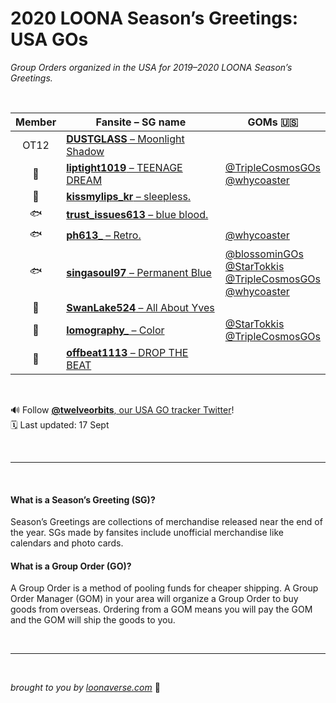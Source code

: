 # 2020 LOONA Season’s Greetings: USA GOs
_Group Orders organized in the USA for 2019–2020 LOONA Season’s Greetings._

<br>

| Member | Fansite – SG name | GOMs 🇺🇸 |
|:---:|---|---|
| OT12 | [**DUSTGLASS** – Moonlight Shadow](https://twitter.com/DUSTGLASS/status/1173131956634058752) | |
| 🐰 | [**liptight1019** – TEENAGE DREAM](https://twitter.com/liptight1019/status/1171018623005016064) | [@TripleCosmosGOs](https://twitter.com/TripleCosmosGOs/status/1173169108315230208)<br>[@whycoaster](https://twitter.com/whycoaster/status/1172560946528759813) |
| 👄 | [**kissmylips_kr** – sleepless.](https://twitter.com/kissmylips_kr/status/1172195731546890240) | |
| 🐟 | [**trust_issues613** – blue blood.](https://twitter.com/trust_issues613/status/1173977651293278208) | |
| 🐟 | [**ph613&#95;** – Retro.](https://twitter.com/ph613_/status/1171053404791009280) | [@whycoaster](https://twitter.com/whycoaster/status/1173807657729384449) |
| 🐟 | [**singasoul97** – Permanent Blue](https://twitter.com/singasoul97/status/1172438039647281153) | [@blossominGOs](https://twitter.com/blossominGOs/status/1172590751290511361)<br>[@StarTokkis](https://twitter.com/StarTokkis/status/1173348270518808576)<br>[@TripleCosmosGOs](https://twitter.com/TripleCosmosGOs/status/1173171794720776193)<br>[@whycoaster](https://twitter.com/whycoaster/status/1173269255170809856) |
| 🍎 | [**SwanLake524** – All About Yves](https://twitter.com/SwanLake524/status/1172871802340573185) | |
| 🍍 | [**lomography&#95;** – Color](https://twitter.com/lomography_/status/1173225884817342465?s=20) | [@StarTokkis](https://twitter.com/StarTokkis/status/1173832376968982529)<br>[@TripleCosmosGOs](https://twitter.com/TripleCosmosGOs/status/1173458402598686722) |
| 🐺 | [**offbeat1113** – DROP THE BEAT](https://twitter.com/offbeat1113/status/1173847180399927296) | |


<br>

🔊 Follow [**@twelveorbits**, our USA GO tracker Twitter](https://twitter.com/twelveorbits)!<br>
🗓 Last updated: 17 Sept

<br>

---

<br>

#### What is a Season’s Greeting (SG)?
Season’s Greetings are collections of merchandise released near the end of the year. SGs made by fansites include unofficial merchandise like calendars and photo cards.

#### What is a Group Order (GO)?
A Group Order is a method of pooling funds for cheaper shipping. A Group Order Manager (GOM) in your area will organize a Group Order to buy goods from overseas. Ordering from a GOM means you will pay the GOM and the GOM will ship the goods to you.

<br>

---

<br>

_brought to you by [loonaverse.com](https://loonaverse.com)_ 💖
